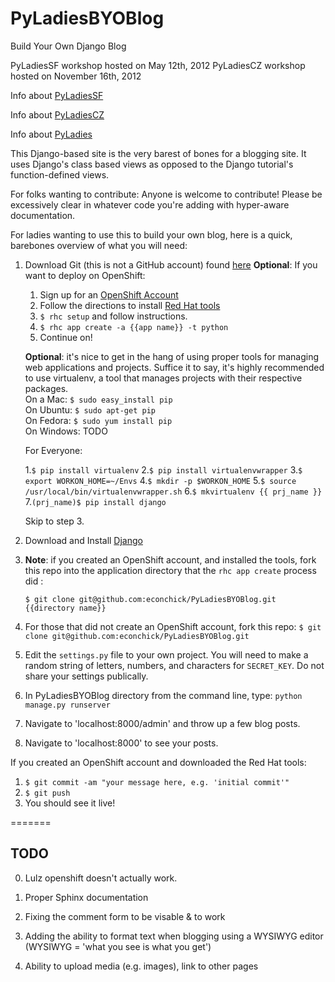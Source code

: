 PyLadiesBYOBlog
===============

Build Your Own Django Blog

PyLadiesSF workshop hosted on May 12th, 2012
PyLadiesCZ workshop hosted on November 16th, 2012

Info about [PyLadiesSF](www.meetup.com/PyLadiesSF "PyLadiesSF meetup") 

Info about [PyLadiesCZ](www.meetup.com/PyLadiesCZ "PyLadiesCZ meetup")

Info about [PyLadies](www.pyladies.com "PyLadies Main Site")

This Django-based site is the very barest of bones for a blogging site.  It uses Django's class based views as opposed to the Django tutorial's function-defined views.

For folks wanting to contribute: Anyone is welcome to contribute!  Please be excessively clear in whatever code you're adding with hyper-aware documentation.  

For ladies wanting to use this to build your own blog, here is a quick, barebones  overview of what you will need:

1. Download Git (this is not a GitHub account) found [here](http://git-scm.com/downloads "Git Downloads")
**Optional**: If you want to deploy on OpenShift:
	1. Sign up for an [OpenShift Account](https://openshift.redhat.com/app/account/new "OpenShift Acct Signup")
	2. Follow the directions to install [Red Hat tools](https://openshift.redhat.com/community/get-started "RHC install")
	3. `$ rhc setup` and follow instructions.
	4. `$ rhc app create -a {{app name}} -t python`
	5. Continue on!
	
	**Optional**: it's nice to get in the hang of using proper tools for managing web applications and projects.  Suffice it to say, it's highly recommended to use virtualenv, a tool that manages projects with their respective packages.<br />
	On a Mac: `$ sudo easy_install pip`<br />
	On Ubuntu: `$ sudo apt-get pip`<br />
	On Fedora: `$ sudo yum install pip`<br />
	On Windows: TODO <br />
	
	For Everyone:
	
	1.`$ pip install virtualenv`
	2.`$ pip install virtualenvwrapper`
	3.`$ export WORKON_HOME=~/Envs`
	4.`$ mkdir -p $WORKON_HOME`
	5.`$ source /usr/local/bin/virtualenvwrapper.sh`
	6.`$ mkvirtualenv {{ prj_name }}`
	7.`(prj_name)$ pip install django`
	
	Skip to step 3.
2. Download and Install [Django](https://www.djangoproject.com/download/ "Django Download")

3. **Note**: if you created an OpenShift account, and installed the tools, fork this repo into the application directory that the `rhc app create` process did : 
	
	`$ git clone git@github.com:econchick/PyLadiesBYOBlog.git {{directory name}}`


4. For those that did not create an OpenShift account, fork this repo: `$ git clone git@github.com:econchick/PyLadiesBYOBlog.git`  

4. Edit the `settings.py` file to your own project.  You will need to make a random string of letters, numbers, and characters for `SECRET_KEY`.  Do not share your settings publically.

5. In PyLadiesBYOBlog directory from the command line, type: `python manage.py runserver`

6. Navigate to 'localhost:8000/admin' and throw up a few blog posts.

7. Navigate to 'localhost:8000' to see your posts.

If you created an OpenShift account and downloaded the Red Hat tools:

1. `$ git commit -am "your message here, e.g. 'initial commit'"`
2. `$ git push`
3. You should see it live!


=======


TODO
--------

0. Lulz openshift doesn't actually work.

1. Proper Sphinx documentation

2. Fixing the comment form to be visable & to work

3. Adding the ability to format text when blogging using a WYSIWYG editor (WYSIWYG = 'what you see is what you get')

4. Ability to upload media (e.g. images), link to other pages
